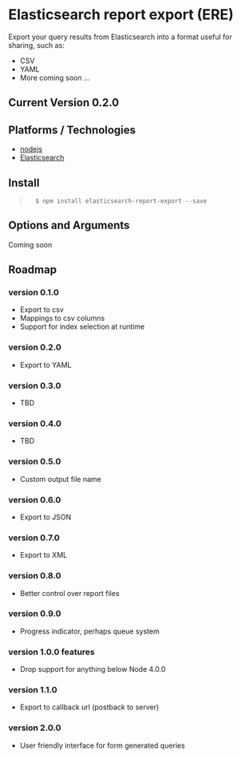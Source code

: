 # Elasticsearch report export (ERE)
Export your query results from Elasticsearch into a format useful for sharing, such as:

* CSV
* YAML
* More coming soon ...

## Current Version 0.2.0

## Platforms / Technologies
* [nodejs](http://nodejs.org/)
* [Elasticsearch](https://www.elastic.co/products/elasticsearch)

## Install
>       $ npm install elasticsearch-report-export --save

## Options and Arguments
Coming soon

## Roadmap

### version 0.1.0
* Export to csv
* Mappings to csv columns
* Support for index selection at runtime

### version 0.2.0
* Export to YAML

### version 0.3.0
* TBD

### version 0.4.0
* TBD

### version 0.5.0
* Custom output file name

### version 0.6.0
* Export to JSON

### version 0.7.0
* Export to XML

### version 0.8.0
* Better control over report files

### version 0.9.0
* Progress indicator, perhaps queue system

### version 1.0.0 features
* Drop support for anything below Node 4.0.0

### version 1.1.0
* Export to callback url (postback to server)
    
### version 2.0.0
* User friendly interface for form generated queries
